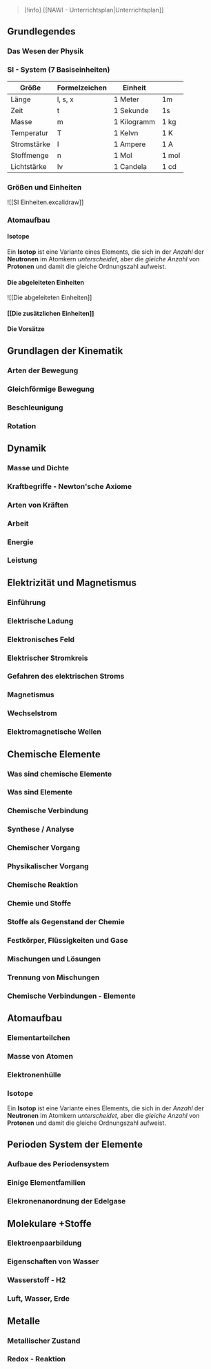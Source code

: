 >[!info] [[NAWI - Unterrichtsplan|Unterrichtsplan]]

## Grundlegendes
### Das Wesen der Physik 

### SI - System (7 Basiseinheiten)

| Größe       | Formelzeichen | Einheit     |       |
| ----------- | ------------- | ----------- | ----- |
| Länge       | l, s, x       | 1 Meter     | 1m    |
| Zeit        | t             | 1 Sekunde   | 1s    |
| Masse       | m             | 1 Kilogramm | 1 kg  |
| Temperatur  | T             | 1 Kelvn     | 1 K   |
| Stromstärke | I             | 1 Ampere    | 1 A   |
| Stoffmenge  | n             | 1 Mol       | 1 mol |
| Lichtstärke | Iv            | 1 Candela   | 1 cd  |
### Größen und Einheiten
![[SI Einheiten.excalidraw]]

### Atomaufbau
#### Isotope
Ein **Isotop** ist eine Variante eines Elements, die sich in der *Anzahl* der **Neutronen** im Atomkern *unterscheidet*, aber die *gleiche Anzahl* von **Protonen** und damit die gleiche Ordnungszahl aufweist.

#### Die abgeleiteten Einheiten
![[Die abgeleiteten Einheiten]]
#### [[Die zusätzlichen Einheiten]]
#### Die Vorsätze 
## Grundlagen der Kinematik
### Arten der Bewegung 
### Gleichförmige Bewegung 
### Beschleunigung 
### Rotation 
## Dynamik 
### Masse und Dichte 
### Kraftbegriffe - Newton'sche Axiome
### Arten von Kräften 
### Arbeit 
### Energie 
### Leistung 
## Elektrizität und Magnetismus
### Einführung 
### Elektrische Ladung 
### Elektronisches Feld 
### Elektrischer Stromkreis 
### Gefahren des elektrischen Stroms 
### Magnetismus 
### Wechselstrom 
### Elektromagnetische Wellen 


## Chemische Elemente 


### Was sind chemische Elemente
### Was sind Elemente
### Chemische Verbindung 
### Synthese / Analyse
### Chemischer Vorgang
### Physikalischer Vorgang 
### Chemische Reaktion
### Chemie und Stoffe
### Stoffe als Gegenstand der Chemie 
### Festkörper, Flüssigkeiten und Gase 
### Mischungen und Lösungen 
### Trennung von Mischungen 
### Chemische Verbindungen - Elemente 

## Atomaufbau

### Elementarteilchen

### Masse von Atomen

### Elektronenhülle

### Isotope
Ein **Isotop** ist eine Variante eines Elements, die sich in der *Anzahl* der **Neutronen** im Atomkern *unterscheidet*, aber die *gleiche Anzahl* von **Protonen** und damit die gleiche Ordnungszahl aufweist.

## Perioden System der Elemente 

### Aufbaue des Periodensystem

### Einige Elementfamilien

### Elekronenanordnung der Edelgase

## Molekulare +Stoffe

### Elektroenpaarbildung 
### Eigenschaften von Wasser 
### Wasserstoff - H2 
### Luft, Wasser, Erde 

## Metalle
### Metallischer Zustand 
### Redox - Reaktion 